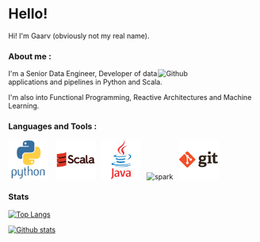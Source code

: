 <h1> Hello!</h1>
<p align='center'>

</p>
<div size='20px'> Hi! I'm Gaarv (obviously not my real name). 
</div>


### About me :

<img width="40%" align="right" alt="Github" src="https://raw.githubusercontent.com/onimur/.github/master/.resources/git-header.svg" />

I'm a Senior Data Engineer, Developer of data applications and pipelines in Python and Scala.

I'm also into Functional Programming, Reactive Architectures and Machine Learning.


### Languages and Tools :

<p>
<img src="https://github.com/devicons/devicon/blob/master/icons/python/python-original-wordmark.svg" title="python" alt="python" width="80"/>&nbsp;  &nbsp;
<img src="https://github.com/devicons/devicon/blob/master/icons/scala/scala-original-wordmark.svg" title="scala" alt="scala" width="80"/>&nbsp;&nbsp;
<img src="https://github.com/devicons/devicon/blob/master/icons/java/java-original-wordmark.svg" title="java" alt="java" width="80"/>&nbsp;&nbsp;
<img src="https://upload.wikimedia.org/wikipedia/commons/thumb/f/f3/Apache_Spark_logo.svg/512px-Apache_Spark_logo.svg.png" title="spark" alt="spark" width="80"/>&nbsp;&nbsp;
<img src="https://github.com/devicons/devicon/blob/master/icons/git/git-original-wordmark.svg" title="Git" **alt="Git" width="80"/>&nbsp;&nbsp;
</p>

### Stats

[![Top Langs](https://github-readme-stats.vercel.app/api/top-langs/?username=gaarv&layout=compact&theme=vision-friendly-dark)](https://github.com/anuraghazra/github-readme-stats)

[![Github stats](https://github-readme-stats.vercel.app/api?username=gaarv&theme=radical)](https://github.com/anuraghazra/github-readme-stats)
